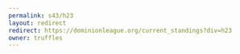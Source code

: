 ```yaml
---
permalink: s43/h23
layout: redirect
redirect: https://dominionleague.org/current_standings?div=h23
owner: truffles
---
```

